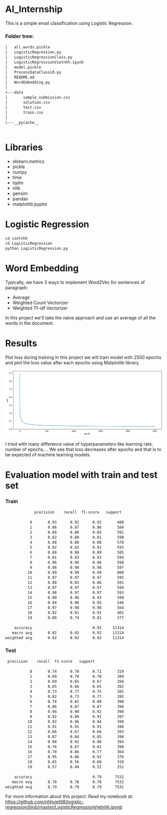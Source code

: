 # AI_Internship
This is a simple email classification using Logistic Regression.

### Folder tree:
```
|   all_words.pickle
|   LogisticRegression.py
|   LogisticRegressionClass.py
|   LogisticRegressionVietnhh.ipynb
|   model.pickle
|   ProcessDataClassLR.py
|   README.md
|   WordEmbedding.py
|
+---data
|       sample_submission.csv
|       solution.csv
|       test.csv
|       train.csv
|
\---__pycache__


```
# Libraries
- sklearn.metrics
- pickle
- numpy
- time
- tqdm
- nltk
- gensim
- pandas
- matplotlib.pyplot

# Logistic Regression
```
cd vietnhh
cd LogisticRegression
python LogisticRegression.py
```

# Word Embedding
Typically, we have 3 ways to implement Word2Vec for sentences of paragraph:

* Average
* Weighted Count Vectorizer
* Weighted Tf-idf Vectorizer

In this project we'll take the naive approach and use an average of all the words in the document.

# Results

 Plot loss during training
In this project we will train model with 2500 epochs and plot the loss value after each epochs using Matplotlib library.

<p align="center">
<img src="loss_graph/loss_graph.png">
</p>

 I tried with many difference value of hyperparameters like learning rate, number of epochs,...
We see that loss decreases after epochs and that is to be expected of machine learning models.

# Evaluation model with train and test set

### Train
```
             precision    recall  f1-score   support

           0       0.93      0.92      0.92       480
           1       0.86      0.87      0.86       584
           2       0.84      0.86      0.85       591
           3       0.82      0.80      0.81       590
           4       0.88      0.88      0.88       578
           5       0.92      0.92      0.92       593
           6       0.88      0.90      0.89       585
           7       0.91      0.93      0.92       594
           8       0.96      0.96      0.96       598
           9       0.98      0.98      0.98       597
          10       0.99      0.99      0.99       600
          11       0.97      0.97      0.97       595
          12       0.88      0.83      0.86       591
          13       0.97      0.97      0.97       594
          14       0.98      0.97      0.97       593
          15       0.90      0.96      0.93       599
          16       0.94      0.96      0.95       546
          17       0.97      0.98      0.98       564
          18       0.92      0.91      0.91       465
          19       0.88      0.74      0.81       377

    accuracy                           0.92     11314
   macro avg       0.92      0.92      0.92     11314
weighted avg       0.92      0.92      0.92     11314
```

### Test
```
 precision    recall  f1-score   support

           0       0.74      0.70      0.72       319
           1       0.69      0.70      0.70       389
           2       0.69      0.65      0.67       394
           3       0.65      0.66      0.65       392
           4       0.73      0.77      0.75       385
           5       0.82      0.73      0.77       395
           6       0.78      0.82      0.80       390
           7       0.86      0.87      0.87       396
           8       0.94      0.90      0.92       398
           9       0.92      0.89      0.91       397
          10       0.92      0.96      0.94       399
          11       0.91      0.91      0.91       396
          12       0.66      0.67      0.66       393
          13       0.87      0.84      0.85       396
          14       0.90      0.91      0.90       394
          15       0.76      0.87      0.81       398
          16       0.70      0.86      0.77       364
          17       0.95      0.86      0.91       376
          18       0.65      0.56      0.60       310
          19       0.57      0.49      0.52       251

    accuracy                           0.79      7532
   macro avg       0.78      0.78      0.78      7532
weighted avg       0.79      0.79      0.79      7532
```

For more information about this project. Read my notebook at: 
https://github.com/nhhviet98/logistic-regression/blob/master/LogisticRegressionVietnhh.ipynb
